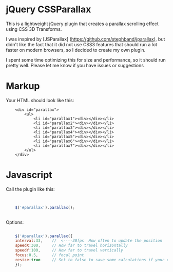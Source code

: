 # jQuery CSSParallax

This is a lightweight jQuery plugin that creates a parallax scrolling effect using CSS 3D Transforms.

I was inspired by [JSParallax] (https://github.com/stephband/jparallax), but didn't like the fact that it did not 
use CSS3 features that should run a lot faster on modern browsers, so I decided to create my own plugin.

I spent some time optimizing this for size and performance, so it should run pretty well. Please let me know if you have issues or suggestions




# Markup


Your HTML should look like this:

```
    <div id="parallax">
	    <ul>
		    <li id="parallax1"><div></div></li>
		    <li id="parallax2"><div></div></li>
		    <li id="parallax3"><div></div></li>
		    <li id="parallax4"><div></div></li>
		    <li id="parallax5"><div></div></li>
		    <li id="parallax6"><div></div></li>
		    <li id="parallax7"><div></div></li>
	    </ul>
    </div>
```
# Javascript

Call the plugin like this:

```javascript


	$('#parallax').parallax();
	

```

Options:

```javascript

	$('#parallax').parallax({
	interval:33,    //  <----30fps  How often to update the position
	speedX:300,	    // How far to travel horizontally
	speedY:100,     // How far to travel vertically
	focus:0.5,      // focal point
	resize:true     // Set to false to save some calculations if your container does not change size
	});
	

```


